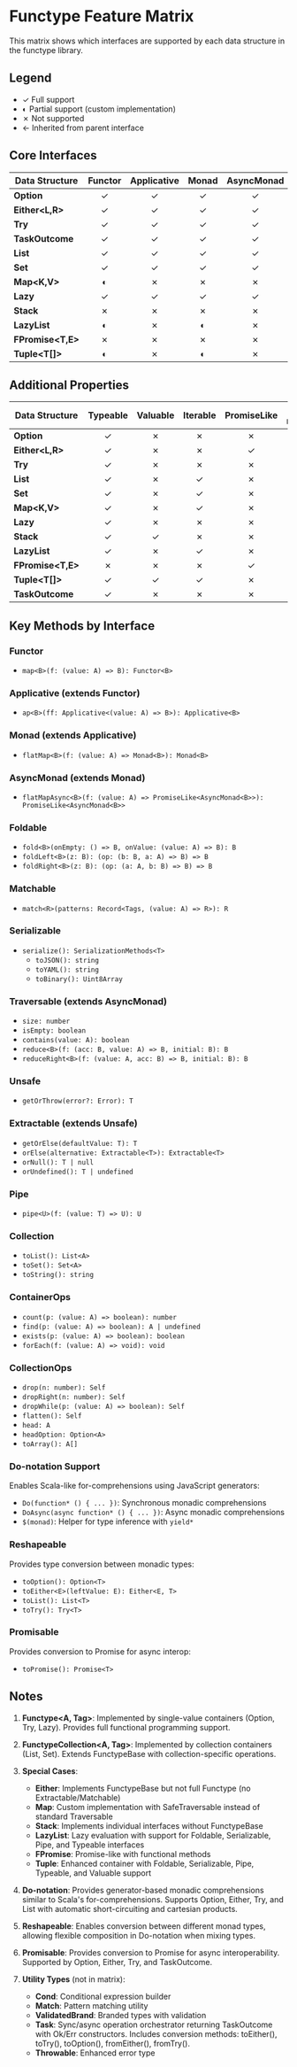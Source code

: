# Functype Feature Matrix

This matrix shows which interfaces are supported by each data structure in the functype library.

## Legend

- ✓ Full support
- ◐ Partial support (custom implementation)
- ✗ Not supported
- ← Inherited from parent interface

## Core Interfaces

| Data Structure     | Functor | Applicative | Monad | AsyncMonad | Foldable | Matchable | Serializable | Traversable | Extractable | Unsafe | Pipe | Collection | ContainerOps | CollectionOps |
| ------------------ | :-----: | :---------: | :---: | :--------: | :------: | :-------: | :----------: | :---------: | :---------: | :----: | :--: | :--------: | :----------: | :-----------: |
| **Option<T>**      |    ✓    |      ✓      |   ✓   |     ✓      |    ✓     |     ✓     |      ✓       |      ✓      |      ✓      |   ←    |  ✓   |     ✗      |      ✓       |       ✗       |
| **Either<L,R>**    |    ✓    |      ✓      |   ✓   |     ✓      |    ✓     |     ✗     |      ✓       |      ✓      |      ✓      |   ←    |  ✗   |     ✗      |      ✓       |       ✗       |
| **Try<T>**         |    ✓    |      ✓      |   ✓   |     ✓      |    ✓     |     ✗     |      ✓       |      ✓      |      ✓      |   ←    |  ✓   |     ✗      |      ✓       |       ✗       |
| **TaskOutcome<T>** |    ✓    |      ✓      |   ✓   |     ✓      |    ✓     |     ✗     |      ✓       |      ✓      |      ✓      |   ←    |  ✓   |     ✗      |      ✓       |       ✗       |
| **List<A>**        |    ✓    |      ✓      |   ✓   |     ✓      |    ✓     |     ✗     |      ✓       |      ✓      |      ✗      |   ✗    |  ✓   |     ✓      |      ✓       |       ✓       |
| **Set<A>**         |    ✓    |      ✓      |   ✓   |     ✓      |    ✓     |     ✗     |      ✓       |      ✓      |      ✗      |   ✗    |  ✓   |     ✓      |      ✓       |       ✓       |
| **Map<K,V>**       |    ◐    |      ✗      |   ✗   |     ✗      |    ✓     |     ✗     |      ✓       |      ◐      |      ✗      |   ✗    |  ✓   |     ✓      |      ✗       |       ✗       |
| **Lazy<T>**        |    ✓    |      ✓      |   ✓   |     ✓      |    ✓     |     ✗     |      ✓       |      ✓      |      ✓      |   ←    |  ✓   |     ✗      |      ✓       |       ✗       |
| **Stack<A>**       |    ✗    |      ✗      |   ✗   |     ✗      |    ✓     |     ✓     |      ✓       |      ✓      |      ✗      |   ✗    |  ✓   |     ✗      |      ✗       |       ✗       |
| **LazyList<A>**    |    ◐    |      ✗      |   ◐   |     ✗      |    ✓     |     ✗     |      ✓       |      ✗      |      ✗      |   ✗    |  ✓   |     ✗      |      ✗       |       ✗       |
| **FPromise<T,E>**  |    ✗    |      ✗      |   ✗   |     ✗      |    ✗     |     ✗     |      ✗       |      ✗      |      ✗      |   ✗    |  ✗   |     ✗      |      ✗       |       ✗       |
| **Tuple<T[]>**     |    ◐    |      ✗      |   ◐   |     ✗      |    ✓     |     ✗     |      ✓       |      ✗      |      ✗      |   ✗    |  ✓   |     ✗      |      ✗       |       ✗       |

## Additional Properties

| Data Structure     | Typeable | Valuable | Iterable | PromiseLike | Do-notation | Reshapeable | Promisable |
| ------------------ | :------: | :------: | :------: | :---------: | :---------: | :---------: | :--------: |
| **Option<T>**      |    ✓     |    ✗     |    ✗     |      ✗      |      ✓      |      ✓      |     ✓      |
| **Either<L,R>**    |    ✓     |    ✗     |    ✗     |      ✓      |      ✓      |      ✓      |     ✓      |
| **Try<T>**         |    ✓     |    ✗     |    ✗     |      ✗      |      ✓      |      ✓      |     ✓      |
| **List<A>**        |    ✓     |    ✗     |    ✓     |      ✗      |      ✓      |      ✓      |     ✗      |
| **Set<A>**         |    ✓     |    ✗     |    ✓     |      ✗      |      ✗      |      ✗      |     ✗      |
| **Map<K,V>**       |    ✓     |    ✗     |    ✓     |      ✗      |      ✗      |      ✗      |     ✗      |
| **Lazy<T>**        |    ✓     |    ✗     |    ✗     |      ✗      |      ✗      |      ✗      |     ✗      |
| **Stack<A>**       |    ✓     |    ✓     |    ✗     |      ✗      |      ✗      |      ✗      |     ✗      |
| **LazyList<A>**    |    ✓     |    ✗     |    ✓     |      ✗      |      ✗      |      ✗      |     ✗      |
| **FPromise<T,E>**  |    ✗     |    ✗     |    ✗     |      ✓      |      ✗      |      ✗      |     ✗      |
| **Tuple<T[]>**     |    ✓     |    ✓     |    ✓     |      ✗      |      ✗      |      ✗      |     ✗      |
| **TaskOutcome<T>** |    ✓     |    ✗     |    ✗     |      ✗      |      ✓      |      ✗      |     ✓      |

## Key Methods by Interface

### Functor

- `map<B>(f: (value: A) => B): Functor<B>`

### Applicative (extends Functor)

- `ap<B>(ff: Applicative<(value: A) => B>): Applicative<B>`

### Monad (extends Applicative)

- `flatMap<B>(f: (value: A) => Monad<B>): Monad<B>`

### AsyncMonad (extends Monad)

- `flatMapAsync<B>(f: (value: A) => PromiseLike<AsyncMonad<B>>): PromiseLike<AsyncMonad<B>>`

### Foldable

- `fold<B>(onEmpty: () => B, onValue: (value: A) => B): B`
- `foldLeft<B>(z: B): (op: (b: B, a: A) => B) => B`
- `foldRight<B>(z: B): (op: (a: A, b: B) => B) => B`

### Matchable

- `match<R>(patterns: Record<Tags, (value: A) => R>): R`

### Serializable

- `serialize(): SerializationMethods<T>`
  - `toJSON(): string`
  - `toYAML(): string`
  - `toBinary(): Uint8Array`

### Traversable (extends AsyncMonad)

- `size: number`
- `isEmpty: boolean`
- `contains(value: A): boolean`
- `reduce<B>(f: (acc: B, value: A) => B, initial: B): B`
- `reduceRight<B>(f: (value: A, acc: B) => B, initial: B): B`

### Unsafe

- `getOrThrow(error?: Error): T`

### Extractable (extends Unsafe)

- `getOrElse(defaultValue: T): T`
- `orElse(alternative: Extractable<T>): Extractable<T>`
- `orNull(): T | null`
- `orUndefined(): T | undefined`

### Pipe

- `pipe<U>(f: (value: T) => U): U`

### Collection

- `toList(): List<A>`
- `toSet(): Set<A>`
- `toString(): string`

### ContainerOps

- `count(p: (value: A) => boolean): number`
- `find(p: (value: A) => boolean): A | undefined`
- `exists(p: (value: A) => boolean): boolean`
- `forEach(f: (value: A) => void): void`

### CollectionOps

- `drop(n: number): Self`
- `dropRight(n: number): Self`
- `dropWhile(p: (value: A) => boolean): Self`
- `flatten(): Self`
- `head: A`
- `headOption: Option<A>`
- `toArray(): A[]`

### Do-notation Support

Enables Scala-like for-comprehensions using JavaScript generators:

- `Do(function* () { ... })`: Synchronous monadic comprehensions
- `DoAsync(async function* () { ... })`: Async monadic comprehensions
- `$(monad)`: Helper for type inference with `yield*`

### Reshapeable

Provides type conversion between monadic types:

- `toOption(): Option<T>`
- `toEither<E>(leftValue: E): Either<E, T>`
- `toList(): List<T>`
- `toTry(): Try<T>`

### Promisable

Provides conversion to Promise for async interop:

- `toPromise(): Promise<T>`

## Notes

1. **Functype<A, Tag>**: Implemented by single-value containers (Option, Try, Lazy). Provides full functional programming support.

2. **FunctypeCollection<A, Tag>**: Implemented by collection containers (List, Set). Extends FunctypeBase with collection-specific operations.

3. **Special Cases**:
   - **Either**: Implements FunctypeBase but not full Functype (no Extractable/Matchable)
   - **Map**: Custom implementation with SafeTraversable instead of standard Traversable
   - **Stack**: Implements individual interfaces without FunctypeBase
   - **LazyList**: Lazy evaluation with support for Foldable, Serializable, Pipe, and Typeable interfaces
   - **FPromise**: Promise-like with functional methods
   - **Tuple**: Enhanced container with Foldable, Serializable, Pipe, Typeable, and Valuable support

4. **Do-notation**: Provides generator-based monadic comprehensions similar to Scala's for-comprehensions. Supports Option, Either, Try, and List with automatic short-circuiting and cartesian products.

5. **Reshapeable**: Enables conversion between different monad types, allowing flexible composition in Do-notation when mixing types.

6. **Promisable**: Provides conversion to Promise for async interoperability. Supported by Option, Either, Try, and TaskOutcome.

7. **Utility Types** (not in matrix):
   - **Cond**: Conditional expression builder
   - **Match**: Pattern matching utility
   - **ValidatedBrand**: Branded types with validation
   - **Task**: Sync/async operation orchestrator returning TaskOutcome<T> with Ok/Err constructors. Includes conversion methods: toEither(), toTry(), toOption(), fromEither(), fromTry().
   - **Throwable**: Enhanced error type
